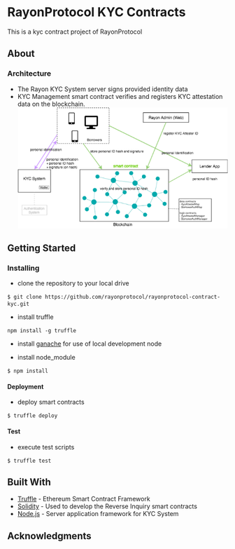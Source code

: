 # RayonProtocol KYC Contracts

This is a kyc contract project of RayonProtocol

## About
### Architecture
 - The Rayon KYC System server signs provided identity data
 - KYC Management smart contract verifies and registers KYC attestation data on the blockchain.
![rayon_kyc_arch](doc/rayon_kyc_arch.png)


## Getting Started

### Installing

- clone the repository to your local drive

```
$ git clone https://github.com/rayonprotocol/rayonprotocol-contract-kyc.git
```

- install truffle

```
npm install -g truffle
```

- install [ganache](http://truffleframework.com/ganache/) for use of local development node

- install node_module

```
$ npm install 
```

#### Deployment

- deploy smart contracts

```
$ truffle deploy
```

#### Test

- execute test scripts

```
$ truffle test

```

## Built With
* [Truffle](https://truffleframework.com/) - Ethereum Smart Contract Framework
* [Solidity](https://github.com/ethereum/solidity) - Used to develop the Reverse Inquiry smart contracts
* [Node.js](https://nodejs.org/en/) - Server application framework for KYC System

## Acknowledgments
